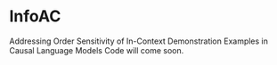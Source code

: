 # InfoAC
Addressing Order Sensitivity of In-Context Demonstration Examples in Causal Language Models
Code will come soon.
